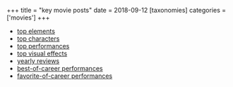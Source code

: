 +++
title = "key movie posts"
date = 2018-09-12
[taxonomies]
categories = ['movies']
+++

- [top elements]
- [top characters]
- [top performances]
- [top visual effects]
- [yearly reviews]
- [best-of-career performances]
- [favorite-of-career performances]

[top elements]: @/top-movie-elements.md
[top characters]: @/top-movie-characters.md
[top performances]: @/top-movie-performances.md
[top visual effects]: @/top-visual-effects.md
[yearly reviews]: http://tshepang.github.io/tags/year-movie-review
[best-of-career performances]: @/best-of-career-performances.md
[favorite-of-career performances]: @/favorite-of-career-performances.md
